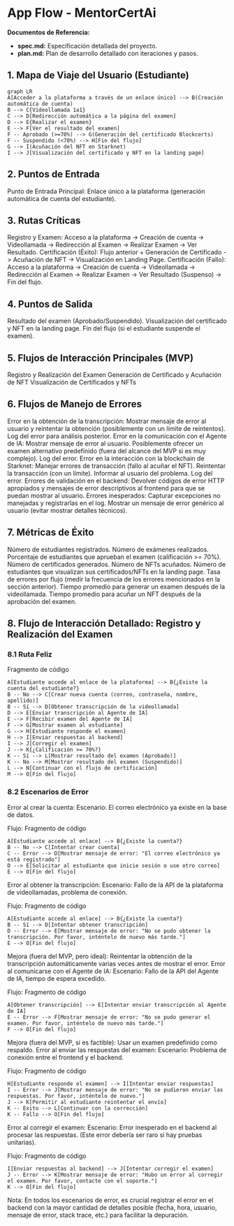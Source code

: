 # App Flow - MentorCertAi

**Documentos de Referencia:**

* **spec.md:** Especificación detallada del proyecto.
* **plan.md:** Plan de desarrollo detallado con iteraciones y pasos.

## 1.  Mapa de Viaje del Usuario (Estudiante)

```mermaid
graph LR
A[Acceder a la plataforma a través de un enlace único] --> B(Creación automática de cuenta)
B --> C{Videollamada 1a1}
C --> D[Redirección automática a la página del examen]
D --> E{Realizar el examen}
E --> F[Ver el resultado del examen]
F -- Aprobado (>=70%) --> G(Generación del certificado Blockcerts)
F -- Suspendido (<70%) --> H[Fin del flujo]
G --> I(Acuñación del NFT en Starknet)
I --> J[Visualización del certificado y NFT en la landing page]
```

## 2. Puntos de Entrada
Punto de Entrada Principal: Enlace único a la plataforma (generación automática de cuenta del estudiante).

## 3. Rutas Críticas
Registro y Examen: Acceso a la plataforma -> Creación de cuenta -> Videollamada -> Redirección al Examen -> Realizar Examen -> Ver Resultado.
Certificación (Éxito): Flujo anterior + Generación de Certificado -> Acuñación de NFT -> Visualización en Landing Page.
Certificación (Fallo): Acceso a la plataforma -> Creación de cuenta -> Videollamada -> Redirección al Examen -> Realizar Examen -> Ver Resultado (Suspenso) -> Fin del flujo.

## 4. Puntos de Salida
Resultado del examen (Aprobado/Suspendido).
Visualización del certificado y NFT en la landing page.
Fin del flujo (si el estudiante suspende el examen).

## 5. Flujos de Interacción Principales (MVP)
Registro y Realización del Examen
Generación de Certificado y Acuñación de NFT
Visualización de Certificados y NFTs

## 6. Flujos de Manejo de Errores
Error en la obtención de la transcripción: Mostrar mensaje de error al usuario y reintentar la obtención (posiblemente con un límite de reintentos). Log del error para análisis posterior.
Error en la comunicación con el Agente de IA: Mostrar mensaje de error al usuario. Posiblemente ofrecer un examen alternativo predefinido (fuera del alcance del MVP si es muy complejo). Log del error.
Error en la interacción con la blockchain de Starknet: Manejar errores de transacción (fallo al acuñar el NFT). Reintentar la transacción (con un límite). Informar al usuario del problema. Log del error.
Errores de validación en el backend: Devolver códigos de error HTTP apropiados y mensajes de error descriptivos al frontend para que se puedan mostrar al usuario.
Errores inesperados: Capturar excepciones no manejadas y registrarlas en el log. Mostrar un mensaje de error genérico al usuario (evitar mostrar detalles técnicos).

## 7. Métricas de Éxito
Número de estudiantes registrados.
Número de exámenes realizados.
Porcentaje de estudiantes que aprueban el examen (calificación >= 70%).
Número de certificados generados.
Número de NFTs acuñados.
Número de estudiantes que visualizan sus certificados/NFTs en la landing page.
Tasa de errores por flujo (medir la frecuencia de los errores mencionados en la sección anterior).
Tiempo promedio para generar un examen después de la videollamada.
Tiempo promedio para acuñar un NFT después de la aprobación del examen.

## 8. Flujo de Interacción Detallado: Registro y Realización del Examen
### 8.1 Ruta Feliz
Fragmento de código

```mermaid
A[Estudiante accede al enlace de la plataforma] --> B{¿Existe la cuenta del estudiante?}
B -- No --> C[Crear nueva cuenta (correo, contraseña, nombre, apellido)]
B -- Sí --> D[Obtener transcripción de la videollamada]
D --> E[Enviar transcripción al Agente de IA]
E --> F[Recibir examen del Agente de IA]
F --> G[Mostrar examen al estudiante]
G --> H[Estudiante responde el examen]
H --> I[Enviar respuestas al backend]
I --> J[Corregir el examen]
J --> K{¿Calificación >= 70%?}
K -- Sí --> L[Mostrar resultado del examen (Aprobado)]
K -- No --> M[Mostrar resultado del examen (Suspendido)]
L --> N[Continuar con el flujo de certificación]
M --> O[Fin del flujo]
```

### 8.2 Escenarios de Error
Error al crear la cuenta:
Escenario: El correo electrónico ya existe en la base de datos.

Flujo:
Fragmento de código

```mermaid
A[Estudiante accede al enlace] --> B{¿Existe la cuenta?}
B -- No --> C[Intentar crear cuenta]
C -- Error --> D[Mostrar mensaje de error: "El correo electrónico ya está registrado"]
D --> E[Solicitar al estudiante que inicie sesión o use otro correo]
E --> O[Fin del flujo]
```

Error al obtener la transcripción:
Escenario: Fallo de la API de la plataforma de videollamadas, problema de conexión.

Flujo:
Fragmento de código

```mermaid
A[Estudiante accede al enlace] --> B{¿Existe la cuenta?}
B -- Sí --> D[Intentar obtener transcripción]
D -- Error --> E[Mostrar mensaje de error: "No se pudo obtener la transcripción. Por favor, inténtelo de nuevo más tarde."]
E --> O[Fin del flujo]
```

Mejora (fuera del MVP, pero ideal): Reintentar la obtención de la transcripción automáticamente varias veces antes de mostrar el error.
Error al comunicarse con el Agente de IA:
Escenario: Fallo de la API del Agente de IA, tiempo de espera excedido.

Flujo:
Fragmento de código

```mermaid
A[Obtener transcripción] --> E[Intentar enviar transcripción al Agente de IA]
E -- Error --> F[Mostrar mensaje de error: "No se pudo generar el examen. Por favor, inténtelo de nuevo más tarde."]
F --> O[Fin del flujo]
```

Mejora (fuera del MVP, si es factible): Usar un examen predefinido como respaldo.
Error al enviar las respuestas del examen:
Escenario: Problema de conexión entre el frontend y el backend.

Flujo:
Fragmento de código

```mermaid
H[Estudiante responde el examen] --> I[Intentar enviar respuestas]
I -- Error --> J[Mostrar mensaje de error: "No se pudieron enviar las respuestas. Por favor, inténtelo de nuevo."]
J --> K[Permitir al estudiante reintentar el envío]
K -- Exito --> L[Continuar con la corrección]
K -- Fallo --> O[Fin del flujo]
```

Error al corregir el examen:
Escenario: Error inesperado en el backend al procesar las respuestas. (Este error debería ser raro si hay pruebas unitarias).

Flujo:
Fragmento de código

```mermaid
I[Enviar respuestas al backend] --> J[Intentar corregir el examen]
J -- Error --> K[Mostrar mensaje de error: "Hubo un error al corregir el examen. Por favor, contacte con el soporte."]
K --> O[Fin del flujo]
```

Nota: En todos los escenarios de error, es crucial registrar el error en el backend con la mayor cantidad de detalles posible (fecha, hora, usuario, mensaje de error, stack trace, etc.) para facilitar la depuración.